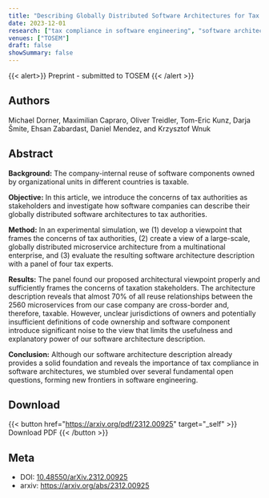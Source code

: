 ```yaml
---
title: "Describing Globally Distributed Software Architectures for Tax Compliance"
date: 2023-12-01
research: ["tax compliance in software engineering", "software architecture", "simulation"]
venues: ["TOSEM"]
draft: false
showSummary: false
---
```


{{< alert>}}
Preprint - submitted to TOSEM
{{< /alert >}}

## Authors

Michael Dorner, Maximilian Capraro, Oliver Treidler, Tom-Eric Kunz, Darja Šmite, Ehsan Zabardast, Daniel Mendez, and Krzysztof Wnuk

## Abstract

**Background:** The company-internal reuse of software components owned by organizational units in different countries is taxable.

**Objective:** In this article, we introduce the concerns of tax authorities as stakeholders and investigate how software companies can describe their globally distributed software architectures to tax authorities.

**Method:** In an experimental simulation, we (1) develop a viewpoint that frames the concerns of tax authorities, (2) create a view of a large-scale, globally distributed microservice architecture from a multinational enterprise, and (3) evaluate the resulting software architecture description with a panel of four tax experts.

**Results:** The panel found our proposed architectural viewpoint properly and sufficiently frames the concerns of taxation stakeholders. The architecture description reveals that almost 70% of all reuse relationships between the 2560 microservices from our case company are cross-border and, therefore, taxable. However, unclear jurisdictions of owners and potentially insufficient definitions of code ownership and software component introduce significant noise to the view that limits the usefulness and explanatory power of our software architecture description. 

**Conclusion:** Although our software architecture description already provides a solid foundation and reveals the importance of tax compliance in software architectures, we stumbled over several fundamental open questions, forming new frontiers in software engineering.

## Download

{{< button href="https://arxiv.org/pdf/2312.00925" target="_self" >}}
Download PDF
{{< /button >}}

## Meta

- DOI: [10.48550/arXiv.2312.00925](https://doi.org/10.1109/MS.2023.3346646)
- arxiv: https://arxiv.org/abs/2312.00925
